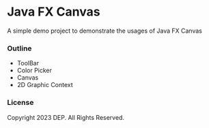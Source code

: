 # Java FX Canvas

A simple demo project to demonstrate the usages of Java FX Canvas

### Outline
- ToolBar
- Color Picker
- Canvas
- 2D Graphic Context

### License
Copyright 2023 DEP. All Rights Reserved.